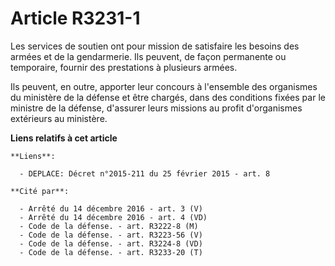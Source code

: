 # Article R3231-1

Les services de soutien ont pour mission de satisfaire les besoins des armées et de la gendarmerie. Ils peuvent, de façon
permanente ou temporaire, fournir des prestations à plusieurs armées.

Ils peuvent, en outre, apporter leur concours à l'ensemble des organismes du ministère de la défense et être chargés, dans
des conditions fixées par le ministre de la défense, d'assurer leurs missions au profit d'organismes extérieurs au ministère.

**Liens relatifs à cet article**

	**Liens**:

	  - DEPLACE: Décret n°2015-211 du 25 février 2015 - art. 8

	**Cité par**:

	  - Arrêté du 14 décembre 2016 - art. 3 (V)
	  - Arrêté du 14 décembre 2016 - art. 4 (VD)
	  - Code de la défense. - art. R3222-8 (M)
	  - Code de la défense. - art. R3223-56 (V)
	  - Code de la défense. - art. R3224-8 (VD)
	  - Code de la défense. - art. R3233-20 (T)
